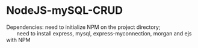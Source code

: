 # NodeJS-mySQL-CRUD

Dependencies: need to initialize NPM on the project directory; <br/>
&nbsp;&nbsp;&nbsp;&nbsp;&nbsp;&nbsp;&nbsp;need to install express, mysql, express-myconnection, morgan and ejs with NPM
